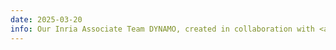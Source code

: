 ```yaml
---
date: 2025-03-20
info: Our Inria Associate Team DYNAMO, created in collaboration with <a href="https://www.iit.it/">IIT</a>, has been officially accepted! More updates coming soon.
---
```

